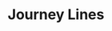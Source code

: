 ---
# Feel free to add content and custom Front Matter to this file.
# To modify the layout, see https://jekyllrb.com/docs/themes/#overriding-theme-defaults

layout: kendra_project
title: Journey Lines
permalink: /journey-lines/
project_description_text_color: white
project_description_color: black
---